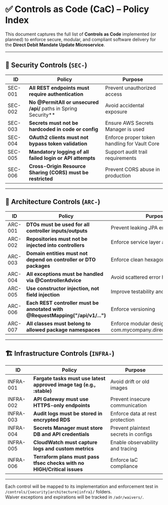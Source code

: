 
# ✅ Controls as Code (CaC) – Policy Index

This document captures the full list of **Controls as Code** implemented (or planned) to enforce secure, modular, and compliant software delivery for the **Direct Debit Mandate Update Microservice**.

---

## 🔐 Security Controls (`SEC-`)

| ID      | Policy                                                              | Purpose                                      |
| ------- | ------------------------------------------------------------------- | -------------------------------------------- |
| SEC-001 | **All REST endpoints must require authentication**                  | Prevent unauthorized access                  |
| SEC-002 | **No @PermitAll or unsecured /api/** paths in Spring Security**     | Avoid accidental exposure                    |
| SEC-003 | **Secrets must not be hardcoded in code or config**                 | Ensure AWS Secrets Manager is used           |
| SEC-004 | **OAuth2 clients must not bypass token validation**                 | Enforce proper token handling for Vault Core |
| SEC-005 | **Mandatory logging of all failed login or API attempts**           | Support audit trail requirements             |
| SEC-006 | **Cross-Origin Resource Sharing (CORS) must be restricted**         | Prevent CORS abuse in production             |

---

## 🧱 Architecture Controls (`ARC-`)

| ID      | Policy                                                                           | Purpose                                                            |
| ------- | -------------------------------------------------------------------------------- | ------------------------------------------------------------------ |
| ARC-001 | **DTOs must be used for all controller inputs/outputs**                          | Prevent leaking JPA entities                                       |
| ARC-002 | **Repositories must not be injected into controllers**                           | Enforce service layer abstraction                                  |
| ARC-003 | **Domain entities must not depend on controller or DTO packages**                | Enforce clean hexagonal layering                                   |
| ARC-004 | **All exceptions must be handled via @ControllerAdvice**                         | Avoid scattered error handling                                     |
| ARC-005 | **Use constructor injection, not field injection**                               | Improve testability and immutability                               |
| ARC-006 | **Each REST controller must be annotated with @RequestMapping("/api/v1/...")**   | Enforce versioning                                                 |
| ARC-007 | **All classes must belong to allowed package namespaces**                        | Enforce modular design (e.g., com.mycompany.directdebitupdate.*)   |

---

## 🏗 Infrastructure Controls (`INFRA-`)

| ID        | Policy                                                                  | Purpose                              |
| --------- | ----------------------------------------------------------------------- | ------------------------------------ |
| INFRA-001 | **Fargate tasks must use latest approved image tag (e.g., :stable)**    | Avoid drift or old images            |
| INFRA-002 | **API Gateway must use HTTPS-only endpoints**                           | Prevent insecure communication       |
| INFRA-003 | **Audit logs must be stored in encrypted RDS**                          | Enforce data at rest protection      |
| INFRA-004 | **Secrets Manager must store DB and API credentials**                   | Prevent plaintext secrets in configs |
| INFRA-005 | **CloudWatch must capture logs and custom metrics**                     | Enable observability and tracing     |
| INFRA-006 | **Terraform plans must pass tfsec checks with no HIGH/Critical issues** | Enforce IaC compliance               |

---

Each control will be mapped to its implementation and enforcement test in `/controls/{security|architecture|infra}/` folders.  
Waiver exceptions and expirations will be tracked in `/adr/waivers/`.
